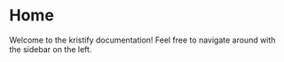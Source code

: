 # Home

Welcome to the kristify documentation!
Feel free to navigate around with the sidebar on the left.
